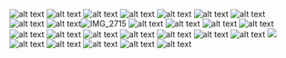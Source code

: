 ![alt text](https://64.media.tumblr.com/91faf845489634ba98d1f84f40e2ceaf/1b2ae716a002aee3-72/s640x960/3bf665e75ef172cd928a861e1be4a3dce7e26337.gifv)
![alt text](https://64.media.tumblr.com/ff0fc2bcd3baed5002039ea5aee5fa28/8660a52874a39645-0e/s2048x3072/f74811c040e963a15211d64e6d716d29078a43c2.pnj)
![alt text](https://64.media.tumblr.com/483c4da8360c6c81f2a69c52bcc07fa6/38c26770616bd1df-20/s400x600/923e1258d612fae01086d08bf632520fe4dfc67e.pnj)
![alt text](https://external-media.spacehey.net/media/sRjd7CjDQav25h0W7D0RvaKVsn4RoKrytLLf8BTbOSz8=/https://i.ibb.co/cNtKBKk/Gun-Shot-Divider.gif)
![alt text](https://64.media.tumblr.com/0e4f4917554d405ca359957334f461c1/07b12eebed19146c-15/s100x200/a14e39a467859bfa26f2011c66b46b042c129f14.pnj)
![alt text](https://external-media.spacehey.net/media/sZtBQpDomZsYEZz4I4i_7w_rwBOz5SeKGmpEaiO0S5-8=/https://64.media.tumblr.com/b9d11ab674dcc0d3fb185c0d1adb3c22/00458b2dd89db537-6f/s250x250_c1/f730861d3d13af8f18844a89296fb2f72e8ea6de.jpg)
![alt text](https://external-media.spacehey.net/media/sW7PiHhahuaXisWrgGe-z816WT-focbO4HlRSm5QWG1E=/https://64.media.tumblr.com/228479329950fd11e692adeb1d8615aa/50747e7f5e052093-c8/s100x200/ed17c5bc45f55b0d3a00d4497e37e648e84a1bc0.gifv)
![alt text](https://images-wixmp-ed30a86b8c4ca887773594c2.wixmp.com/f/fa45c6bb-cca7-4ea2-8ac6-05eb431873f2/dagnq0i-96d7aaa2-5ef5-4a0f-8052-f6720dd008db.png?token=eyJ0eXAiOiJKV1QiLCJhbGciOiJIUzI1NiJ9.eyJzdWIiOiJ1cm46YXBwOjdlMGQxODg5ODIyNjQzNzNhNWYwZDQxNWVhMGQyNmUwIiwiaXNzIjoidXJuOmFwcDo3ZTBkMTg4OTgyMjY0MzczYTVmMGQ0MTVlYTBkMjZlMCIsIm9iaiI6W1t7InBhdGgiOiJcL2ZcL2ZhNDVjNmJiLWNjYTctNGVhMi04YWM2LTA1ZWI0MzE4NzNmMlwvZGFnbnEwaS05NmQ3YWFhMi01ZWY1LTRhMGYtODA1Mi1mNjcyMGRkMDA4ZGIucG5nIn1dXSwiYXVkIjpbInVybjpzZXJ2aWNlOmZpbGUuZG93bmxvYWQiXX0.HhvLs70j7qtr41qvOZks96zw1XFBccg0NV1zfjKAP6c)
![alt text](https://images-wixmp-ed30a86b8c4ca887773594c2.wixmp.com/f/6782380d-ca02-45ef-88b9-ec4280611065/dd976y0-3230b88d-c63e-48bc-a4d9-01fb061c7418.gif?token=eyJ0eXAiOiJKV1QiLCJhbGciOiJIUzI1NiJ9.eyJzdWIiOiJ1cm46YXBwOjdlMGQxODg5ODIyNjQzNzNhNWYwZDQxNWVhMGQyNmUwIiwiaXNzIjoidXJuOmFwcDo3ZTBkMTg4OTgyMjY0MzczYTVmMGQ0MTVlYTBkMjZlMCIsIm9iaiI6W1t7InBhdGgiOiJcL2ZcLzY3ODIzODBkLWNhMDItNDVlZi04OGI5LWVjNDI4MDYxMTA2NVwvZGQ5NzZ5MC0zMjMwYjg4ZC1jNjNlLTQ4YmMtYTRkOS0wMWZiMDYxYzc0MTguZ2lmIn1dXSwiYXVkIjpbInVybjpzZXJ2aWNlOmZpbGUuZG93bmxvYWQiXX0.9_QZpUC_MSP9d1-MbdhxPuc_rCyzPQLnzLQRYiST2Vk)![IMG_2715](https://images-wixmp-ed30a86b8c4ca887773594c2.wixmp.com/f/44bfe9ce-2e41-42a1-af72-c65cfef52e39/dhmgp41-83e7bc79-aec9-4954-8b61-5b39b4a8273c.png?token=eyJ0eXAiOiJKV1QiLCJhbGciOiJIUzI1NiJ9.eyJzdWIiOiJ1cm46YXBwOjdlMGQxODg5ODIyNjQzNzNhNWYwZDQxNWVhMGQyNmUwIiwiaXNzIjoidXJuOmFwcDo3ZTBkMTg4OTgyMjY0MzczYTVmMGQ0MTVlYTBkMjZlMCIsIm9iaiI6W1t7InBhdGgiOiJcL2ZcLzQ0YmZlOWNlLTJlNDEtNDJhMS1hZjcyLWM2NWNmZWY1MmUzOVwvZGhtZ3A0MS04M2U3YmM3OS1hZWM5LTQ5NTQtOGI2MS01YjM5YjRhODI3M2MucG5nIn1dXSwiYXVkIjpbInVybjpzZXJ2aWNlOmZpbGUuZG93bmxvYWQiXX0.MCWXwLTkNB5ehaG_nsKieSc0YKtd_caK-vlqoN1UxsQ)
![alt text](https://images-wixmp-ed30a86b8c4ca887773594c2.wixmp.com/f/050c3e0c-1f5d-4f41-9c4b-a28246506d9d/dchv1rb-7f25013d-69d7-4613-b05c-42c0e1506e3d.png?token=eyJ0eXAiOiJKV1QiLCJhbGciOiJIUzI1NiJ9.eyJzdWIiOiJ1cm46YXBwOjdlMGQxODg5ODIyNjQzNzNhNWYwZDQxNWVhMGQyNmUwIiwiaXNzIjoidXJuOmFwcDo3ZTBkMTg4OTgyMjY0MzczYTVmMGQ0MTVlYTBkMjZlMCIsIm9iaiI6W1t7InBhdGgiOiJcL2ZcLzA1MGMzZTBjLTFmNWQtNGY0MS05YzRiLWEyODI0NjUwNmQ5ZFwvZGNodjFyYi03ZjI1MDEzZC02OWQ3LTQ2MTMtYjA1Yy00MmMwZTE1MDZlM2QucG5nIn1dXSwiYXVkIjpbInVybjpzZXJ2aWNlOmZpbGUuZG93bmxvYWQiXX0.t0i_pYK2wHl420rCHedg-LvvT4nLvvHnPHU1SguohcA)
![alt text](https://64.media.tumblr.com/3f96f32c179c50b896ba03c70ddfadc4/9a7b6287fa3c1f91-0a/s100x200/7836d2a2a8a47041244c1a41098da3d380f70ae9.pnj)
![alt text](https://64.media.tumblr.com/af6c8a3eab32939a1401ba61b3037122/9a7b6287fa3c1f91-6b/s100x200/6d455081fd5ae199d0fa63d1b5881c0b086a44f2.pnj)
![alt text](https://64.media.tumblr.com/d801b5d45412a8f10949cee17eb5d56a/9a7b6287fa3c1f91-49/s100x200/a56fa5aa528fe2285c3e65ad420b6ec276879f1b.pnj)
![alt text](https://64.media.tumblr.com/1c48f4813eef3b4f54e999469b2c818a/9a7b6287fa3c1f91-38/s100x200/59d462258576b879e4bcadb1d68d7708c883d547.gifv)
![alt text](https://magma.com/shared/VxWDBSRfpJdmL4hLta8mUA)
![alt text](https://images-wixmp-ed30a86b8c4ca887773594c2.wixmp.com/f/ddde05ea-d0f0-462a-a7bb-466cfadfed78/d4cqrvh-19f52884-93d1-4d68-a857-c62cfdf965de.gif?token=eyJ0eXAiOiJKV1QiLCJhbGciOiJIUzI1NiJ9.eyJzdWIiOiJ1cm46YXBwOjdlMGQxODg5ODIyNjQzNzNhNWYwZDQxNWVhMGQyNmUwIiwiaXNzIjoidXJuOmFwcDo3ZTBkMTg4OTgyMjY0MzczYTVmMGQ0MTVlYTBkMjZlMCIsIm9iaiI6W1t7InBhdGgiOiJcL2ZcL2RkZGUwNWVhLWQwZjAtNDYyYS1hN2JiLTQ2NmNmYWRmZWQ3OFwvZDRjcXJ2aC0xOWY1Mjg4NC05M2QxLTRkNjgtYTg1Ny1jNjJjZmRmOTY1ZGUuZ2lmIn1dXSwiYXVkIjpbInVybjpzZXJ2aWNlOmZpbGUuZG93bmxvYWQiXX0.R5Ml72C6V7C5ZgX4L2ZcnBPWe8b8PNjY2leLCsyvDyc)
![alt text](https://images-wixmp-ed30a86b8c4ca887773594c2.wixmp.com/f/5df44a82-7ee6-412a-8b26-ea8f40739dd2/d1bpm26-3b55ed43-c9a7-4112-a805-edaa42a25511.gif?token=eyJ0eXAiOiJKV1QiLCJhbGciOiJIUzI1NiJ9.eyJzdWIiOiJ1cm46YXBwOjdlMGQxODg5ODIyNjQzNzNhNWYwZDQxNWVhMGQyNmUwIiwiaXNzIjoidXJuOmFwcDo3ZTBkMTg4OTgyMjY0MzczYTVmMGQ0MTVlYTBkMjZlMCIsIm9iaiI6W1t7InBhdGgiOiJcL2ZcLzVkZjQ0YTgyLTdlZTYtNDEyYS04YjI2LWVhOGY0MDczOWRkMlwvZDFicG0yNi0zYjU1ZWQ0My1jOWE3LTQxMTItYTgwNS1lZGFhNDJhMjU1MTEuZ2lmIn1dXSwiYXVkIjpbInVybjpzZXJ2aWNlOmZpbGUuZG93bmxvYWQiXX0.OOFs2lQoKwyExD6SI2Blx6RQFUc9Z-99FY4I4qlCwdY)
![alt text](https://64.media.tumblr.com/9a44f074216d9decb8b560971034d2df/e2f9a80a93a420ee-53/s500x750/460168af4d0a73e3d63435d61fbaa3298b9991fc.pnj)
![alt text](https://media1.tenor.com/m/o-Dfb5pUCY4AAAAC/funny-silly.gif)
![alt text](https://64.media.tumblr.com/aaaec21148904cb908fe1148379ada6d/8660a52874a39645-4d/s2048x3072/732faaa50d7c57ef8b6f814a9db0002002300bb1.pnj)
![](https://komarev.com/ghpvc/?username=kottbullarcat&color=grey)
![alt text](https://i6.glitter-graphics.org/pub/196/196706zqrdpv6ocv.gif)
![alt text](https://64.media.tumblr.com/dc4804321d611e9de8bffd390ad761b4/79786d2fdaade0aa-87/s640x960/b539df290e77f7ded8a3ac223b95c35eefdf43e2.pnj)
![alt text](https://64.media.tumblr.com/55886540235c8070ab3b7cafa35a8858/2b5c25f55f647877-e5/s400x600/2e5582182156433cde2fecb35591a60fb894e1b3.jpg)
![alt text](https://64.media.tumblr.com/c3a308f732a8184a0123d27f5ffba9f3/79786d2fdaade0aa-c0/s1280x1920/5c7de4ffc7a76fe46a4d0ebdb5454d2317fce9d7.pnj)
![alt text](https://64.media.tumblr.com/ee28171f04e6779a4e3241b3c5cafddf/7c22e5fc72c98df2-e1/s400x600/92d6d8c7085a65b86c91667ddc8e5ed3bbe033f6.gifv)

